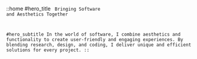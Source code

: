 ::home
#hero_title
    <Research/> <Design/> <Code/>
    Bringing Software and Aesthetics Together

#hero_subtitle
In the world of software, I combine aesthetics and functionality to create user-friendly and engaging experiences. By blending research, design, and coding, I deliver unique and efficient solutions for every project.
::
